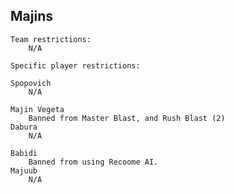 ## Majins

    Team restrictions:
        N/A 

    Specific player restrictions:

    Spopovich
        N/A 

    Majin Vegeta
        Banned from Master Blast, and Rush Blast (2)
    Dabura
        N/A 

    Babidi
        Banned from using Recoome AI.
    Majuub
        N/A 